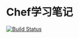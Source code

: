 # Chef学习笔记

[![Build Status](https://travis-ci.org/jnotes/chef.svg?branch=master)](https://travis-ci.org/jnotes/chef)
